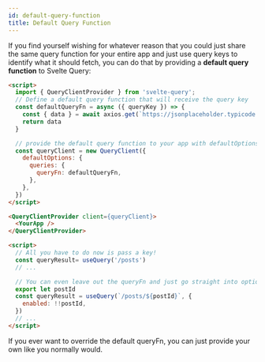 ```yaml
---
id: default-query-function
title: Default Query Function
---
```


If you find yourself wishing for whatever reason that you could just share the same query function for your entire app and just use query keys to identify what it should fetch, you can do that by providing a **default query function** to Svelte Query:

```markdown
<script>
  import { QueryClientProvider } from 'svelte-query';
  // Define a default query function that will receive the query key
  const defaultQueryFn = async ({ queryKey }) => {
    const { data } = await axios.get(`https://jsonplaceholder.typicode.com${queryKey[0]}`)
    return data
  }

  // provide the default query function to your app with defaultOptions
  const queryClient = new QueryClient({
    defaultOptions: {
      queries: {
        queryFn: defaultQueryFn,
      },
    },
  })
</script>

<QueryClientProvider client={queryClient}>
  <YourApp />
</QueryClientProvider>

```
```markdown
<script>
  // All you have to do now is pass a key!
  const queryResult= useQuery('/posts')
  // ...

  // You can even leave out the queryFn and just go straight into options
  export let postId
  const queryResult = useQuery(`/posts/${postId}`, {
    enabled: !!postId,
  })
  // ...
</script>
```

If you ever want to override the default queryFn, you can just provide your own like you normally would.
